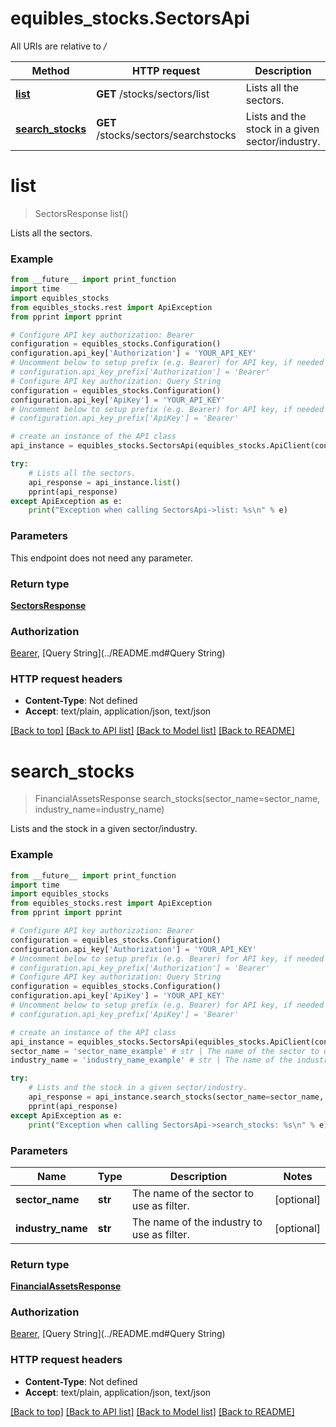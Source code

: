 # equibles_stocks.SectorsApi

All URIs are relative to */*

Method | HTTP request | Description
------------- | ------------- | -------------
[**list**](SectorsApi.md#list) | **GET** /stocks/sectors/list | Lists all the sectors.
[**search_stocks**](SectorsApi.md#search_stocks) | **GET** /stocks/sectors/searchstocks | Lists and the stock in a given sector/industry.

# **list**
> SectorsResponse list()

Lists all the sectors.

### Example
```python
from __future__ import print_function
import time
import equibles_stocks
from equibles_stocks.rest import ApiException
from pprint import pprint

# Configure API key authorization: Bearer
configuration = equibles_stocks.Configuration()
configuration.api_key['Authorization'] = 'YOUR_API_KEY'
# Uncomment below to setup prefix (e.g. Bearer) for API key, if needed
# configuration.api_key_prefix['Authorization'] = 'Bearer'
# Configure API key authorization: Query String
configuration = equibles_stocks.Configuration()
configuration.api_key['ApiKey'] = 'YOUR_API_KEY'
# Uncomment below to setup prefix (e.g. Bearer) for API key, if needed
# configuration.api_key_prefix['ApiKey'] = 'Bearer'

# create an instance of the API class
api_instance = equibles_stocks.SectorsApi(equibles_stocks.ApiClient(configuration))

try:
    # Lists all the sectors.
    api_response = api_instance.list()
    pprint(api_response)
except ApiException as e:
    print("Exception when calling SectorsApi->list: %s\n" % e)
```

### Parameters
This endpoint does not need any parameter.

### Return type

[**SectorsResponse**](SectorsResponse.md)

### Authorization

[Bearer](../README.md#Bearer), [Query String](../README.md#Query String)

### HTTP request headers

 - **Content-Type**: Not defined
 - **Accept**: text/plain, application/json, text/json

[[Back to top]](#) [[Back to API list]](../README.md#documentation-for-api-endpoints) [[Back to Model list]](../README.md#documentation-for-models) [[Back to README]](../README.md)

# **search_stocks**
> FinancialAssetsResponse search_stocks(sector_name=sector_name, industry_name=industry_name)

Lists and the stock in a given sector/industry.

### Example
```python
from __future__ import print_function
import time
import equibles_stocks
from equibles_stocks.rest import ApiException
from pprint import pprint

# Configure API key authorization: Bearer
configuration = equibles_stocks.Configuration()
configuration.api_key['Authorization'] = 'YOUR_API_KEY'
# Uncomment below to setup prefix (e.g. Bearer) for API key, if needed
# configuration.api_key_prefix['Authorization'] = 'Bearer'
# Configure API key authorization: Query String
configuration = equibles_stocks.Configuration()
configuration.api_key['ApiKey'] = 'YOUR_API_KEY'
# Uncomment below to setup prefix (e.g. Bearer) for API key, if needed
# configuration.api_key_prefix['ApiKey'] = 'Bearer'

# create an instance of the API class
api_instance = equibles_stocks.SectorsApi(equibles_stocks.ApiClient(configuration))
sector_name = 'sector_name_example' # str | The name of the sector to use as filter. (optional)
industry_name = 'industry_name_example' # str | The name of the industry to use as filter. (optional)

try:
    # Lists and the stock in a given sector/industry.
    api_response = api_instance.search_stocks(sector_name=sector_name, industry_name=industry_name)
    pprint(api_response)
except ApiException as e:
    print("Exception when calling SectorsApi->search_stocks: %s\n" % e)
```

### Parameters

Name | Type | Description  | Notes
------------- | ------------- | ------------- | -------------
 **sector_name** | **str**| The name of the sector to use as filter. | [optional] 
 **industry_name** | **str**| The name of the industry to use as filter. | [optional] 

### Return type

[**FinancialAssetsResponse**](FinancialAssetsResponse.md)

### Authorization

[Bearer](../README.md#Bearer), [Query String](../README.md#Query String)

### HTTP request headers

 - **Content-Type**: Not defined
 - **Accept**: text/plain, application/json, text/json

[[Back to top]](#) [[Back to API list]](../README.md#documentation-for-api-endpoints) [[Back to Model list]](../README.md#documentation-for-models) [[Back to README]](../README.md)

